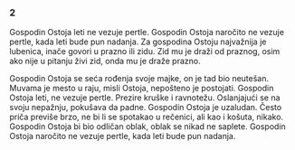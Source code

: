 ### 2

Gospodin Ostoja leti ne vezuje pertle. Gospodin Ostoja naročito ne vezuje pertle, kada leti bude pun nadanja.
Za gospodina Ostoju najvažnija je lubenica, inače govori u prazno ili zidu. Zid mu je draži od praznog, osim ako nije u pitanju živi zid, onda mu je draže prazno.

Gospodin Ostoja se seća rođenja svoje majke, on je tad bio neutešan. Muvama je mesto u raju, misli Ostoja, nepošteno je postojati. Gospodin Ostoja leti, ne vezuje pertle. Prezire kruške i ravnotežu. Oslanjajući se na svoju nepažnju, pokušava da padne. Gospodin Ostoja je uzaludan. Često priča previše brzo, ne bi li se spotakao u rečenici, ali kao i košuta, nikako. Gospodin Ostoja bi bio odličan oblak, oblak se nikad ne saplete. Gospodin Ostoja naročito ne vezuje pertle, kada leti bude pun nadanja.
